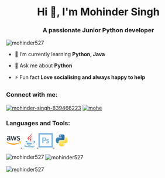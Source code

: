 <h1 align="center">Hi 👋, I'm Mohinder Singh</h1>
<h3 align="center">A passionate Junior Python developer</h3>

<p align="left"> <img src="https://komarev.com/ghpvc/?username=mohinder527&label=Profile%20views&color=0e75b6&style=flat" alt="mohinder527" /> </p>

- 🌱 I’m currently learning **Python, Java**

- 💬 Ask me about **Python**

- ⚡ Fun fact **Love socialising and always happy to help**

<h3 align="left">Connect with me:</h3>
<p align="left">
<a href="https://linkedin.com/in/mohinder-singh-839466223" target="blank"><img align="center" src="https://raw.githubusercontent.com/rahuldkjain/github-profile-readme-generator/master/src/images/icons/Social/linked-in-alt.svg" alt="mohinder-singh-839466223" height="30" width="40" /></a>
<a href="https://discord.gg/mohe" target="blank"><img align="center" src="https://raw.githubusercontent.com/rahuldkjain/github-profile-readme-generator/master/src/images/icons/Social/discord.svg" alt="mohe" height="30" width="40" /></a>
</p>

<h3 align="left">Languages and Tools:</h3>
<p align="left"> <a href="https://aws.amazon.com" target="_blank" rel="noreferrer"> <img src="https://raw.githubusercontent.com/devicons/devicon/master/icons/amazonwebservices/amazonwebservices-original-wordmark.svg" alt="aws" width="40" height="40"/> </a> <a href="https://www.java.com" target="_blank" rel="noreferrer"> <img src="https://raw.githubusercontent.com/devicons/devicon/master/icons/java/java-original.svg" alt="java" width="40" height="40"/> </a> <a href="https://www.photoshop.com/en" target="_blank" rel="noreferrer"> <img src="https://raw.githubusercontent.com/devicons/devicon/master/icons/photoshop/photoshop-line.svg" alt="photoshop" width="40" height="40"/> </a> <a href="https://www.python.org" target="_blank" rel="noreferrer"> <img src="https://raw.githubusercontent.com/devicons/devicon/master/icons/python/python-original.svg" alt="python" width="40" height="40"/> </a> </p>

<p><img align="left" src="https://github-readme-stats.vercel.app/api/top-langs?username=mohinder527&show_icons=true&locale=en&layout=compact" alt="mohinder527" /></p>

<p>&nbsp;<img align="center" src="https://github-readme-stats.vercel.app/api?username=mohinder527&show_icons=true&locale=en" alt="mohinder527" /></p>

<p><img align="center" src="https://github-readme-streak-stats.herokuapp.com/?user=mohinder527&" alt="mohinder527" /></p>
